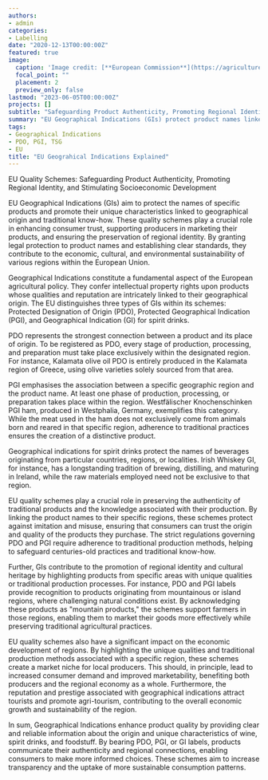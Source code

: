 ```yaml
---
authors:
- admin
categories:
- Labelling
date: "2020-12-13T00:00:00Z"
featured: true
image:
  caption: 'Image credit: [**European Commission**](https://agriculture.ec.europa.eu/farming/geographical-indications-and-quality-schemes/geographical-indications-and-quality-schemes-explained_en#:~:text=The%20EU%20geographical%20indications%20system,linked%20to%20the%20production%20territory)'
  focal_point: ""
  placement: 2
  preview_only: false
lastmod: "2023-06-05T00:00:00Z"
projects: []
subtitle: "Safeguarding Product Authenticity, Promoting Regional Identity, and Stimulating Socioeconomic Development."
summary: "EU Geographical Indications (GIs) protect product names linked to specific regions and traditional expertise. These schemes enhance consumer trust, aid producers in marketing, and preserve regional identities. GIs ensure product authenticity and support socioeconomic development. They contribute to diverse regional cultures, economic growth, and provide consumers with reliable information on product origin and quality."
tags:
- Geographical Indications
- PDO, PGI, TSG 
- EU
title: "EU Geograhical Indications Explained"
---
```


EU Quality Schemes: Safeguarding Product Authenticity, Promoting Regional Identity, and Stimulating Socioeconomic Development

EU Geographical Indications (GIs) aim to protect the names of specific products and promote their unique characteristics linked to geographical origin and traditional know-how. These quality schemes play a crucial role in enhancing consumer trust, supporting producers in marketing their products, and ensuring the preservation of regional identity. By granting legal protection to product names and establishing clear standards, they contribute to the economic, cultural, and environmental sustainability of various regions within the European Union.

Geographical Indications constitute a fundamental aspect of the European agricultural policy. They confer intellectual property rights upon products whose qualities and reputation are intricately linked to their geographical origin. The EU distinguishes three types of GIs within its schemes: Protected Designation of Origin (PDO), Protected Geographical Indication (PGI), and Geographical Indication (GI) for spirit drinks.

PDO represents the strongest connection between a product and its place of origin. To be registered as PDO, every stage of production, processing, and preparation must take place exclusively within the designated region. For instance, Kalamata olive oil PDO is entirely produced in the Kalamata region of Greece, using olive varieties solely sourced from that area.

PGI emphasises the association between a specific geographic region and the product name. At least one phase of production, processing, or preparation takes place within the region. Westfälischer Knochenschinken PGI ham, produced in Westphalia, Germany, exemplifies this category. While the meat used in the ham does not exclusively come from animals born and reared in that specific region, adherence to traditional practices ensures the creation of a distinctive product.

Geographical indications for spirit drinks protect the names of beverages originating from particular countries, regions, or localities. Irish Whiskey GI, for instance, has a longstanding tradition of brewing, distilling, and maturing in Ireland, while the raw materials employed need not be exclusive to that region.

EU quality schemes play a crucial role in preserving the authenticity of traditional products and the knowledge associated with their production. By linking the product names to their specific regions, these schemes protect against imitation and misuse, ensuring that consumers can trust the origin and quality of the products they purchase. The strict regulations governing PDO and PGI require adherence to traditional production methods, helping to safeguard centuries-old practices and traditional know-how.

Further, GIs contribute to the promotion of regional identity and cultural heritage by highlighting products from specific areas with unique qualities or traditional production processes. For instance, PDO and PGI labels provide recognition to products originating from mountainous or island regions, where challenging natural conditions exist. By acknowledging these products as "mountain products," the schemes support farmers in those regions, enabling them to market their goods more effectively while preserving traditional agricultural practices.

EU quality schemes also have a significant impact on the economic development of regions. By highlighting the unique qualities and traditional production methods associated with a specific region, these schemes create a market niche for local producers. This should, in principle, lead to increased consumer demand and improved marketability, benefiting both producers and the regional economy as a whole. Furthermore, the reputation and prestige associated with geographical indications attract tourists and promote agri-tourism, contributing to the overall economic growth and sustainability of the region.

In sum, Geographical Indications enhance product quality by providing clear and reliable information about the origin and unique characteristics of wine, spirit drinks, and foodstuff. By bearing PDO, PGI, or GI labels, products communicate their authenticity and regional connections, enabling consumers to make more informed choices. These schemes aim to increase transparency and the uptake of more sustainable consumption patterns. 